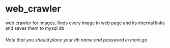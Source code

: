 # web_crawler
web crawler for images, finds every image in web page and its internal links and saves them to mysql db
###### Note that you should place your db name and password in main.go
